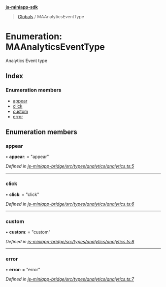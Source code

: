 **[js-miniapp-sdk](../README.md)**

> [Globals](../README.md) / MAAnalyticsEventType

# Enumeration: MAAnalyticsEventType

Analytics Event type

## Index

### Enumeration members

* [appear](maanalyticseventtype.md#appear)
* [click](maanalyticseventtype.md#click)
* [custom](maanalyticseventtype.md#custom)
* [error](maanalyticseventtype.md#error)

## Enumeration members

### appear

•  **appear**:  = "appear"

*Defined in [js-miniapp-bridge/src/types/analytics/analytics.ts:5](https://github.com/rakutentech/js-miniapp/blob/1b5a7fb/js-miniapp-bridge/src/types/analytics/analytics.ts#L5)*

___

### click

•  **click**:  = "click"

*Defined in [js-miniapp-bridge/src/types/analytics/analytics.ts:6](https://github.com/rakutentech/js-miniapp/blob/1b5a7fb/js-miniapp-bridge/src/types/analytics/analytics.ts#L6)*

___

### custom

•  **custom**:  = "custom"

*Defined in [js-miniapp-bridge/src/types/analytics/analytics.ts:8](https://github.com/rakutentech/js-miniapp/blob/1b5a7fb/js-miniapp-bridge/src/types/analytics/analytics.ts#L8)*

___

### error

•  **error**:  = "error"

*Defined in [js-miniapp-bridge/src/types/analytics/analytics.ts:7](https://github.com/rakutentech/js-miniapp/blob/1b5a7fb/js-miniapp-bridge/src/types/analytics/analytics.ts#L7)*
